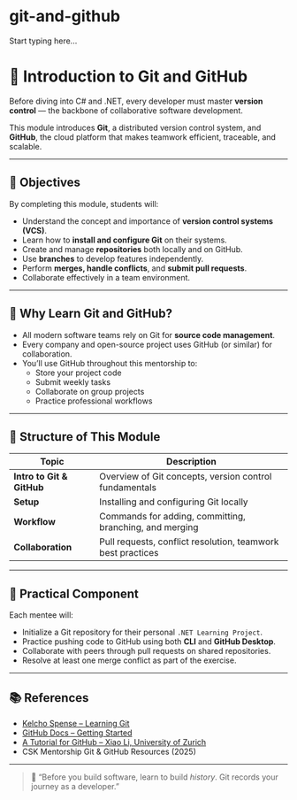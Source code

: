 # git-and-github

Start typing here...
# 🌿 Introduction to Git and GitHub

Before diving into C# and .NET, every developer must master **version control** — the backbone of collaborative software development.

This module introduces **Git**, a distributed version control system, and **GitHub**, the cloud platform that makes teamwork efficient, traceable, and scalable.

---

## 🎯 Objectives

By completing this module, students will:

- Understand the concept and importance of **version control systems (VCS)**.
- Learn how to **install and configure Git** on their systems.
- Create and manage **repositories** both locally and on GitHub.
- Use **branches** to develop features independently.
- Perform **merges, handle conflicts**, and **submit pull requests**.
- Collaborate effectively in a team environment.

---

## 🧠 Why Learn Git and GitHub?

- All modern software teams rely on Git for **source code management**.
- Every company and open-source project uses GitHub (or similar) for collaboration.
- You’ll use GitHub throughout this mentorship to:
    - Store your project code
    - Submit weekly tasks
    - Collaborate on group projects
    - Practice professional workflows

---

## 🔧 Structure of This Module

| Topic | Description |
|--------|-------------|
| **Intro to Git & GitHub** | Overview of Git concepts, version control fundamentals |
| **Setup** | Installing and configuring Git locally |
| **Workflow** | Commands for adding, committing, branching, and merging |
| **Collaboration** | Pull requests, conflict resolution, teamwork best practices |

---

## 🧩 Practical Component

Each mentee will:
- Initialize a Git repository for their personal `.NET Learning Project`.
- Practice pushing code to GitHub using both **CLI** and **GitHub Desktop**.
- Collaborate with peers through pull requests on shared repositories.
- Resolve at least one merge conflict as part of the exercise.

---

## 📚 References

- [Kelcho Spense – Learning Git](https://kelcho-spense.github.io/Learning-git/readme.html)
- [GitHub Docs – Getting Started](https://docs.github.com/en/get-started)
- [A Tutorial for GitHub – Xiao Li, University of Zurich](https://help.github.com/)
- CSK Mentorship Git & GitHub Resources (2025)

---

> 💬 “Before you build software, learn to build *history*. Git records your journey as a developer.”
